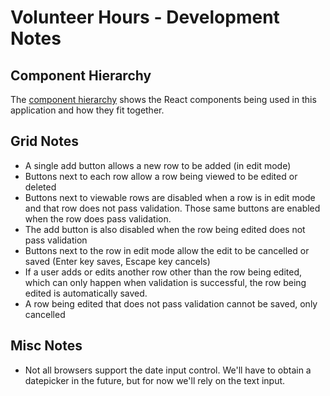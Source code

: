 # Volunteer Hours - Development Notes

## Component Hierarchy

The [component hierarchy](AppComponentTree.md) shows the React components being used in this application and how they fit together.

## Grid Notes

* A single add button allows a new row to be added (in edit mode)
* Buttons next to each row allow a row being viewed to be edited or deleted
* Buttons next to viewable rows are disabled when a row is in edit mode and that row does not pass validation. Those same buttons are enabled when the row does pass validation.
* The add button is also disabled when the row being edited does not pass validation
* Buttons next to the row in edit mode allow the edit to be cancelled or saved (Enter key saves, Escape key cancels)
* If a user adds or edits another row other than the row being edited, which can only happen when validation is successful, the row being edited is automatically saved.
* A row being edited that does not pass validation cannot be saved, only cancelled

## Misc Notes

* Not all browsers support the date input control. We'll have to obtain a datepicker in the future, but for now we'll rely on the text input.